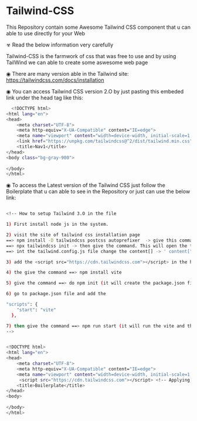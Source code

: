 # Tailwind-CSS
This Repository contain some Awesome Tailwind CSS component that u can able to use directly for your Web 

☣ Read the below information very carefully

Tailwind-CSS is the farmwork of css that was free to use and by using TailWind we can able to create some aswesome web page 

◉ There are many version able in the 
Tailwind site: https://tailwindcss.com/docs/installation

◉ You can access Tailwind CSS version 2.O by just pasting this embeded link under the head tag like this:

```bash
  <!DOCTYPE html>
<html lang="en">
<head>
    <meta charset="UTF-8">
    <meta http-equiv="X-UA-Compatible" content="IE=edge">
    <meta name="viewport" content="width=device-width, initial-scale=1.0">
    <link href="https://unpkg.com/tailwindcss@^2/dist/tailwind.min.css" rel="stylesheet"> <!--  Just appy this link to access the Tailwind CSS -->
    <title>Nav1</title>
</head>
<body class="bg-gray-900">
    
</body>
</html> 
```


◉ To access the Latest version of the Tailwind CSS just follow the Boilerplate that u can able to see in the Repository or just can use the below link:

```bash

<!-- How to setup Tailwind 3.O in the file

1) First install node js in the system.

2) visit the site of tailwind css installation page
==> npm install -D tailwindcss postcss autoprefixer  -> give this command in the cmd terminal
==> npx tailwindcss init -> then give the command. This will open the tailwind.config.js file
==> int the tailwind.config.js file change the content[] -> ' content["*"] ', then close the file 

3) add the <script src="https://cdn.tailwindcss.com"></script> in the head of the html 

4) the give the command ==> npm install vite

5) give the command ==> do npm init (it will create the package.json file)

6) go to package.json file and add the 

"scripts": {
    "start": "vite"
  },

7) then give the command ==> npm run start (it will run the vite and then vite will give you some instructions just follow that so you can run it through port)
-->


<!DOCTYPE html>
<html lang="en">
<head>
    <meta charset="UTF-8">
    <meta http-equiv="X-UA-Compatible" content="IE=edge">
    <meta name="viewport" content="width=device-width, initial-scale=1.0">
     <script src="https://cdn.tailwindcss.com"></script> <!-- Applying this Script is very inportant -->
    <title>Boilerplate</title>
</head>
<body>
  
</body>
</html>


```

